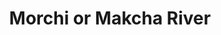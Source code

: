 ---
title: "Morchi or Makcha River"
title_bn: "মরচি / মাকছা নদী"
description: "This river takes off from Mashipur of Pirganj upazilla, Rangpur that fallen into Korotoya river at Jhapur."
---